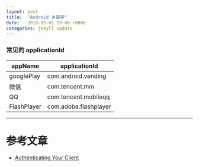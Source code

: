 ```yaml
---
layout: post
title:  "Android 关键字"
date:   2018-05-01 19:00 +0800
categories: jekyll update
---
```

### 常见的 applicationId
| appName | applicationId |
| ------ | ------- |
| googlePlay | com.android.vending |
| 微信 | com.tencent.mm |
| QQ | com.tencent.mobileqq |
| FlashPlayer | com.adobe.flashplayer |

---

# 参考文章
* [Authenticating Your Client][Authenticating_Your_Client]

[Authenticating_Your_Client]: https://developers.google.com/android/guides/client-auth?hl=zh-cn